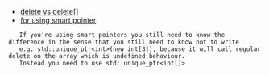 * [delete vs delete[] ](https://stackoverflow.com/questions/2347823/how-does-delete-differentiate-between-built-in-data-types-and-user-defined-ones)
* [for using smart pointer](https://stackoverflow.com/questions/2425728/delete-vs-delete-operators-in-c)
 
 ```
    If you're using smart pointers you still need to know the difference in the sense that you still need to know not to write 
    e.g. std::unique_ptr<int>(new int[3]), because it will call regular delete on the array which is undefined behaviour.
    Instead you need to use std::unique_ptr<int[]>
  ```
